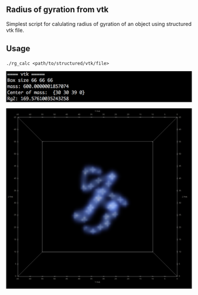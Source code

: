 ## Radius of gyration from vtk

Simplest script for calulating radius of gyration of an object using structured vtk file. 


## Usage

`./rg_calc <path/to/structured/vtk/file>`

![Output](./fig/output.png)

![Anobject](./fig/anobject.png)




